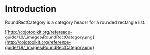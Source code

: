 # Introduction #

RoundRectCategory is a category header for a rounded rectangle list.

![http://dojotoolkit.org/reference-guide/1.8/_images/RoundRectCategory.png](http://dojotoolkit.org/reference-guide/1.8/_images/RoundRectCategory.png)